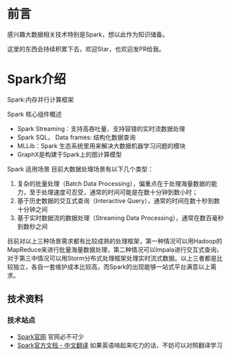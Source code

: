 # 前言
感兴趣大数据相关技术特别是Spark，想以此作为知识储备。  

这里的东西会持续积累下去，欢迎Star，也欢迎发PR给我。

# Spark介绍

Spark:内存并行计算框架

Spark 核心组件概述

- Spark Streaming：支持高吞吐量、支持容错的实时流数据处理
- Spark SQL， Data frames: 结构化数据查询
- MLLib：Spark 生态系统里用来解决大数据机器学习问题的模块
- GraphX是构建于Spark上的图计算模型

Spark 适用场景
目前大数据处理场景有以下几个类型：

1. 复杂的批量处理（Batch Data Processing），偏重点在于处理海量数据的能力，至于处理速度可忍受，通常的时间可能是在数十分钟到数小时；
2. 基于历史数据的交互式查询（Interactive Query），通常的时间在数十秒到数十分钟之间
3. 基于实时数据流的数据处理（Streaming Data Processing），通常在数百毫秒到数秒之间

目前对以上三种场景需求都有比较成熟的处理框架，第一种情况可以用Hadoop的MapReduce来进行批量海量数据处理，第二种情况可以Impala进行交互式查询，对于第三中情况可以用Storm分布式处理框架处理实时流式数据。以上三者都是比较独立，各自一套维护成本比较高，而Spark的出现能够一站式平台满意以上需求。

## 技术资料

### 技术站点

- [Spark官网](http://spark.apache.org/) 官网必不可少
- [Spark官方文档 - 中文翻译](http://www.cnblogs.com/BYRans/p/5292763.html) 如果英语啃起来吃力的话，不妨可以对照翻译学习
